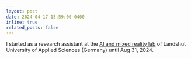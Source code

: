 ```yaml
---
layout: post
date: 2024-04-17 15:59:00-0400
inline: true
related_posts: false
---
```


I started as a research assistant at the [AI and mixed reality lab](https://www.haw-landshut.de/fakultaeten/informatik/ueber-die-fakultaet/labore-und-rechnerraeume/kuenstliche-intelligenz) of Landshut University of Applied Sciences (Germany) until Aug 31, 2024.

